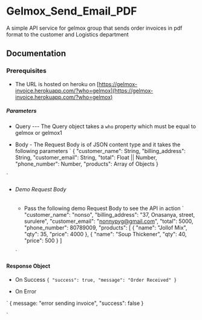 # Gelmox_Send_Email_PDF
A simple API service for gelmox group that sends order invoices in pdf format to the customer and Logistics department


## Documentation

### Prerequisites

- The URL is hosted on heroku on [https://gelmox-invoice.herokuapp.com/?who=gelmox](https://gelmox-invoice.herokuapp.com/?who=gelmox)

##### Parameters

- Query --- The Query object takes a `who` property which must be equal to gelmox or gelmox1

- Body - The Request Body is of JSON content type and it takes the following parameters `
 {
     "customer_name": String,
	"billing_address": String,
	"customer_email": String,
	"total": Float || Number,
	"phone_number": Number,
	"products": Array of Objects
 }

`

- ###### Demo Request Body

    - Pass the following demo Request Body to see the API in action `
    "customer_name": "nonso",
	"billing_address": "37, Onasanya, street, surulere",
	"customer_email": "nonnypyg@gmail.com",
	"total": 5000,
	"phone_number": 80789009,
	"products": [
		{
			"name": "Jollof  Mix",
			"qty": 35,
			"price": 4000
		},
		{
			"name": "Soup Thickener",
			"qty": 40,
			"price": 500
		}
	]
    
    
    `

#### Response Object 

- On Success
     `{
    "success": true,
    "message": "Order Received"
}`

- On Error

`
 {
        message: "error sending invoice",
        "success": false
      }

`

